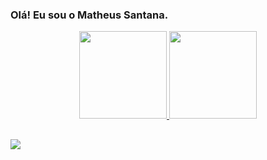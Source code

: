 ### Olá! Eu sou o Matheus Santana.
<div align="center">
  <a href="https://github.com/Matheus-Santana-Luiz">
  <img height="140em" src="https://github-readme-stats.vercel.app/api?username=Matheus-Santana-Luiz&show_icons=true&theme=vision-friendly-dark&include_all_commits=true&count_private=true"/>
  <img height="140em" src="https://github-readme-stats.vercel.app/api/top-langs/?username=Matheus-Santana-Luiz&layout=compact&langs_count=7&theme=vision-friendly-dark"/>
</div>

##
  
<div> 
  <a href="https://www.linkedin.com/in/matheus-santana-luiz/" target="_blank"><img src="https://img.shields.io/badge/-LinkedIn-%230077B5?style=for-the-badge&logo=linkedin&logoColor=white" target="_blank"></a>  
</div>
